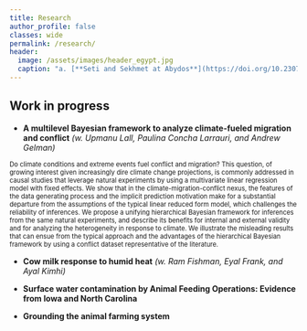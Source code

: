 ```yaml
---
title: Research
author_profile: false
classes: wide
permalink: /research/
header:
  image: /assets/images/header_egypt.jpg
  caption: "a. [**Seti and Sekhmet at Abydos**](https://doi.org/10.2307/3269982), b. [**Apis**](https://art.thewalters.org/detail/22249)"
---
```



## Work in progress

  - **A multilevel Bayesian framework to analyze climate-fueled migration and conflict** *(w. Upmanu Lall, Paulina Concha Larrauri, and Andrew Gelman)*

<span style="font-size:0.8em;">
Do climate conditions and extreme events fuel conflict and migration? This question, of growing interest given increasingly dire climate change projections, is commonly addressed in causal studies that leverage natural experiments by using a multivariate linear regression model with fixed effects. We show that in the climate-migration-conflict nexus, the features of the data generating process and the implicit prediction motivation make for a substantial departure from the assumptions of the typical linear reduced form model, which challenges the reliability of inferences. We propose a unifying hierarchical Bayesian framework for inferences from the same natural experiments, and describe its benefits for internal and external validity and for analyzing the heterogeneity in response to climate. We illustrate the misleading results that can ensue from the typical approach and the advantages of the hierarchical Bayesian framework by using a conflict dataset representative of the literature.</span>

  - **Cow milk response to humid heat** *(w. Ram Fishman, Eyal Frank, and Ayal Kimhi)*

  - **Surface water contamination by Animal Feeding Operations: Evidence from Iowaand North Carolina**

  - **Grounding the animal farming system**
